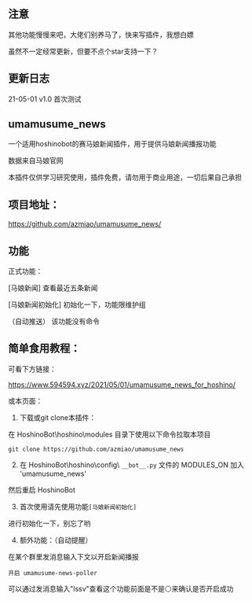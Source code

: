 
## 注意

其他功能慢慢来吧，大佬们别养马了，快来写插件，我想白嫖

虽然不一定经常更新，但要不点个star支持一下？

## 更新日志

21-05-01    v1.0    首次测试

## umamusume_news

一个适用hoshinobot的赛马娘新闻插件，用于提供马娘新闻播报功能

数据来自马娘官网

本插件仅供学习研究使用，插件免费，请勿用于商业用途，一切后果自己承担

## 项目地址：
https://github.com/azmiao/umamusume_news/

## 功能

正式功能：

[马娘新闻] 查看最近五条新闻

[马娘新闻初始化] 初始化一下，功能限维护组

（自动推送） 该功能没有命令

## 简单食用教程：

可看下方链接：

https://www.594594.xyz/2021/05/01/umamusume_news_for_hoshino/

或本页面：

1. 下载或git clone本插件：

在 HoshinoBot\hoshino\modules 目录下使用以下命令拉取本项目
```
git clone https://github.com/azmiao/umamusume_news
```

2. 在 HoshinoBot\hoshino\config\ `__bot__.py` 文件的 MODULES_ON 加入 'umamusume_news'

然后重启 HoshinoBot

3. 首次使用请先使用功能`[马娘新闻初始化]`

进行初始化一下，别忘了哟

4. 额外功能：（自动提醒）

在某个群里发消息输入下文以开启新闻播报
```
开启 umamusume-news-poller
```
可以通过发消息输入"lssv"查看这个功能前面是不是⚪来确认是否开启成功

